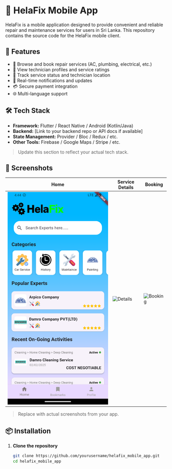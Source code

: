 # 📱 HelaFix Mobile App

HelaFix is a mobile application designed to provide convenient and reliable repair and maintenance services for users in Sri Lanka. This repository contains the source code for the HelaFix mobile client.

## 🚀 Features

- 🔧 Browse and book repair services (AC, plumbing, electrical, etc.)
- 🧰 View technician profiles and service ratings
- 📍 Track service status and technician location
- 🔔 Real-time notifications and updates
- 💳 Secure payment integration
- 🌐 Multi-language support

## 🛠️ Tech Stack

- **Framework:** Flutter / React Native / Android (Kotlin/Java)  
- **Backend:** [Link to your backend repo or API docs if available]  
- **State Management:** Provider / Bloc / Redux / etc.  
- **Other Tools:** Firebase / Google Maps / Stripe / etc.

> Update this section to reflect your actual tech stack.

## 📸 Screenshots

| Home | Service Details | Booking |
|------|------------------|---------|
| ![Home](screenshots/home.png) | ![Details](screenshots/details.png) | ![Booking](screenshots/booking.png) |

> Replace with actual screenshots from your app.

## 📦 Installation

1. **Clone the repository**
   ```bash
   git clone https://github.com/yourusername/helafix_mobile_app.git
   cd helafix_mobile_app
